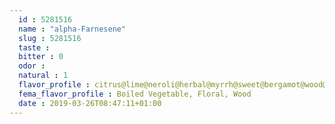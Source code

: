 ```yaml
---
  id : 5281516
  name : "alpha-Farnesene"
  slug : 5281516
  taste : 
  bitter : 0
  odor : 
  natural : 1
  flavor_profile : citrus@lime@neroli@herbal@myrrh@sweet@bergamot@wood@lavender@green
  fema_flavor_profile : Boiled Vegetable, Floral, Wood
  date : 2019-03-26T08:47:11+01:00
---
```



